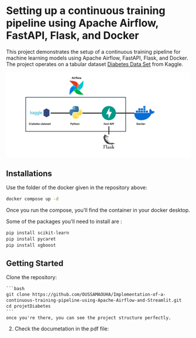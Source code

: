# Setting up a continuous training pipeline using Apache Airflow, FastAPI, Flask, and Docker

This project demonstrates the setup of a continuous training pipeline for machine learning models using Apache Airflow, FastAPI, Flask, and Docker. The project operates on a tabular dataset [Diabetes Data Set](https://www.kaggle.com/datasets/mathchi/diabetes-data-set) from Kaggle.

![Alt text](archi.png)


## Installations

Use the folder of the docker given in the repository above:

```bash
docker compose up -d
```
Once you run the compose, you'll find the container in your docker desktop.

Some of the packages you'll need to install are :

```bash
pip install scikit-learn
pip install pycaret
pip install xgboost
```


## Getting Started

Clone the repository:

    ```bash
    git clone https://github.com/OUSSAMAOUHA/Implementation-of-a-continuous-training-pipeline-using-Apache-Airflow-and-Streamlit.git
    cd projetDiabetes
    ```
    once you're there, you can see the project structure perfectly.
   
2. Check the documetation in the pdf file:

